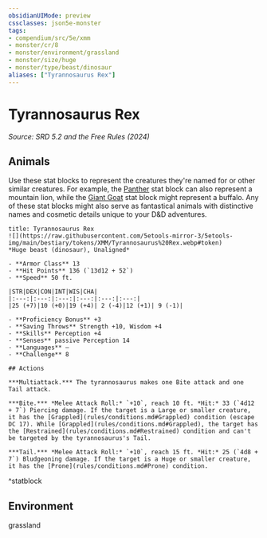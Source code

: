 ```yaml
---
obsidianUIMode: preview
cssclasses: json5e-monster
tags:
- compendium/src/5e/xmm
- monster/cr/8
- monster/environment/grassland
- monster/size/huge
- monster/type/beast/dinosaur
aliases: ["Tyrannosaurus Rex"]
---
```

# Tyrannosaurus Rex
*Source: SRD 5.2 and the Free Rules (2024)*  

## Animals

Use these stat blocks to represent the creatures they're named for or other similar creatures. For example, the [Panther](compendium/bestiary/beast/panther-xmm.md) stat block can also represent a mountain lion, while the [Giant Goat](compendium/bestiary/beast/giant-goat-xmm.md) stat block might represent a buffalo. Any of these stat blocks might also serve as fantastical animals with distinctive names and cosmetic details unique to your D&D adventures.

```ad-statblock
title: Tyrannosaurus Rex
![](https://raw.githubusercontent.com/5etools-mirror-3/5etools-img/main/bestiary/tokens/XMM/Tyrannosaurus%20Rex.webp#token)
*Huge beast (dinosaur), Unaligned*

- **Armor Class** 13
- **Hit Points** 136 (`13d12 + 52`)
- **Speed** 50 ft.

|STR|DEX|CON|INT|WIS|CHA|
|:---:|:---:|:---:|:---:|:---:|:---:|
|25 (+7)|10 (+0)|19 (+4)| 2 (-4)|12 (+1)| 9 (-1)|

- **Proficiency Bonus** +3
- **Saving Throws** Strength +10, Wisdom +4
- **Skills** Perception +4
- **Senses** passive Perception 14
- **Languages** —
- **Challenge** 8

## Actions

***Multiattack.*** The tyrannosaurus makes one Bite attack and one Tail attack.

***Bite.*** *Melee Attack Roll:* `+10`, reach 10 ft. *Hit:* 33 (`4d12 + 7`) Piercing damage. If the target is a Large or smaller creature, it has the [Grappled](rules/conditions.md#Grappled) condition (escape DC 17). While [Grappled](rules/conditions.md#Grappled), the target has the [Restrained](rules/conditions.md#Restrained) condition and can't be targeted by the tyrannosaurus's Tail.

***Tail.*** *Melee Attack Roll:* `+10`, reach 15 ft. *Hit:* 25 (`4d8 + 7`) Bludgeoning damage. If the target is a Huge or smaller creature, it has the [Prone](rules/conditions.md#Prone) condition.
```
^statblock

## Environment

grassland